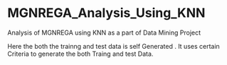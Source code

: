 # MGNREGA_Analysis_Using_KNN
Analysis of MGNREGA using KNN as a part of Data Mining Project

Here the both the trainng and test data is self Generated . It uses certain Criteria to generate the both Traing and test Data.
